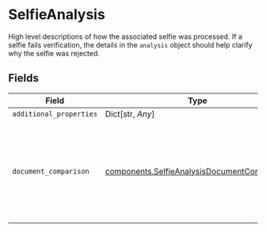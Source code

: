 # SelfieAnalysis

High level descriptions of how the associated selfie was processed. If a selfie fails verification, the details in the `analysis` object should help clarify why the selfie was rejected.


## Fields

| Field                                                                                                        | Type                                                                                                         | Required                                                                                                     | Description                                                                                                  |
| ------------------------------------------------------------------------------------------------------------ | ------------------------------------------------------------------------------------------------------------ | ------------------------------------------------------------------------------------------------------------ | ------------------------------------------------------------------------------------------------------------ |
| `additional_properties`                                                                                      | Dict[str, *Any*]                                                                                             | :heavy_minus_sign:                                                                                           | N/A                                                                                                          |
| `document_comparison`                                                                                        | [components.SelfieAnalysisDocumentComparison](../../models/components/selfieanalysisdocumentcomparison.md)   | :heavy_check_mark:                                                                                           | Information about the comparison between the selfie and the document (if documentary verification also ran). |